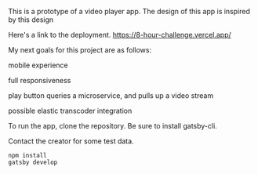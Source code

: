 This is a prototype of a video player app. The design of this app is inspired by this design



Here's a link to the deployment. https://8-hour-challenge.vercel.app/

My next goals for this project are as follows:

mobile experience

full responsiveness

play button queries a microservice, and pulls up a video stream

possible elastic transcoder integration

To run the app, clone the repository. Be sure to install gatsby-cli.

Contact the creator for some test data.

```
npm install
gatsby develop
```
